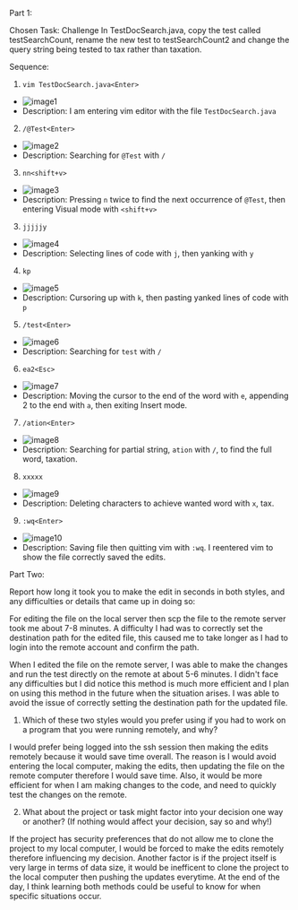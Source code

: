 Part 1:

Chosen Task: Challenge In TestDocSearch.java, copy the test called testSearchCount, rename the new test to testSearchCount2 and change the query string being tested to tax rather than taxation. 

Sequence: 

1.  `vim TestDocSearch.java<Enter>` 
- ![image1](/images/week7-screenshot1.png)
- Description: I am entering vim editor with the file `TestDocSearch.java` 

2. `/@Test<Enter>`
- ![image2](/images/week7-screenshot2.png)
- Description: Searching for `@Test` with `/` 

3. `nn<shift+v>`
- ![image3](/images/week7-screenshot3.png)
- Description: Pressing `n` twice to find the next occurrence of `@Test`, then entering Visual mode with `<shift+v>`

3. `jjjjjy`
- ![image4](/images/week7-screenshot4.png)
- Description: Selecting lines of code with `j`, then yanking with `y` 

4. `kp`
- ![image5](/images/week7-screenshot5.png)
- Description: Cursoring up with `k`, then pasting yanked lines of code with `p` 

5. `/test<Enter>`
- ![image6](/images/week7-screenshot6.png)
- Description: Searching for `test` with `/`  

6. `ea2<Esc>`
- ![image7](/images/week7-screenshot7.png)
- Description: Moving the cursor to the end of the word with `e`, appending 2 to the end with `a`, then exiting Insert mode. 

7. `/ation<Enter>` 
- ![image8](/images/week7-screenshot8.png)
- Description: Searching for partial string, `ation` with `/`, to find the full word, taxation. 

8. `xxxxx` 
- ![image9](/images/week7-screenshot9.png)
- Description: Deleting characters to achieve wanted word with `x`, tax. 

9. `:wq<Enter>` 
- ![image10](/images/week7-screenshot10.png)
- Description: Saving file then quitting vim with `:wq`. I reentered vim to show the file correctly saved the edits. 


Part Two: 

Report how long it took you to make the edit in seconds in both styles, and any difficulties or details that came up in doing so: 

For editing the file on the local server then scp the file to the remote server took me about 7-8 minutes. A difficulty I had was to correctly set the destination path for the edited file, this caused me to take longer as I had to login into the remote account and confirm the path. 

When I edited the file on the remote server, I was able to make the changes and run the test directly on the remote at about 5-6 minutes. I didn't face any difficulties but I did notice this method is much more efficient and I plan on using this method in the future when the situation arises. I was able to avoid the issue of correctly setting the destination path for the updated file.  

1. Which of these two styles would you prefer using if you had to work on a program that you were running remotely, and why?

I would prefer being logged into the ssh session then making the edits remotely because it would save time overall. The reason is I would avoid entering the local computer, making the edits, then updating the file on the remote computer therefore I would save time. Also, it would be more efficient for when I am making changes to the code, and need to quickly test the changes on the remote. 


2. What about the project or task might factor into your decision one way or another? (If nothing would affect your decision, say so and why!)

If the project has security preferences that do not allow me to clone the project to my local computer, I would be forced to make the edits remotely therefore influencing my decision. Another factor is if the project itself is very large in terms of data size, it would be inefficent to clone the project to the local computer then pushing the updates everytime. At the end of the day, I think learning both methods could be useful to know for when specific situations occur. 